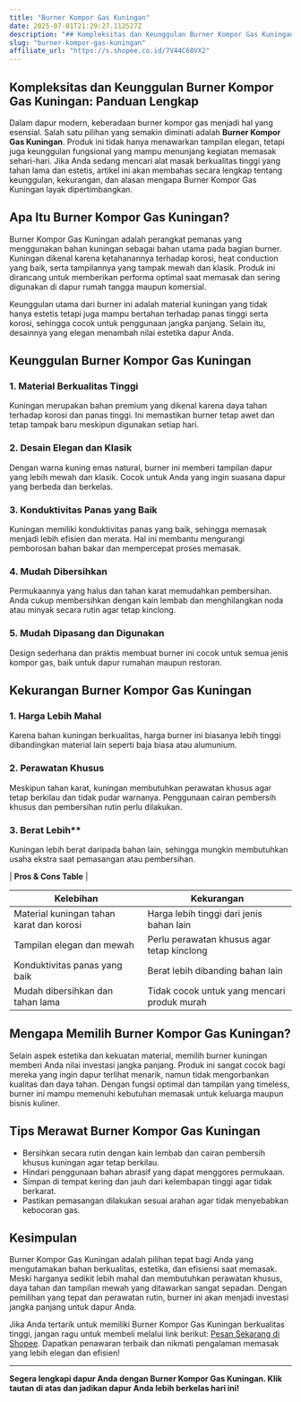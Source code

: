 ```yaml
---
title: "Burner Kompor Gas Kuningan"
date: 2025-07-01T21:29:27.112527Z
description: "## Kompleksitas dan Keunggulan Burner Kompor Gas Kuningan: Panduan Lengkap ..."
slug: "burner-kompor-gas-kuningan"
affiliate_url: "https://s.shopee.co.id/7V44C68VX2"
---
```

## Kompleksitas dan Keunggulan Burner Kompor Gas Kuningan: Panduan Lengkap 

Dalam dapur modern, keberadaan burner kompor gas menjadi hal yang esensial. Salah satu pilihan yang semakin diminati adalah **Burner Kompor Gas Kuningan**. Produk ini tidak hanya menawarkan tampilan elegan, tetapi juga keunggulan fungsional yang mampu menunjang kegiatan memasak sehari-hari. Jika Anda sedang mencari alat masak berkualitas tinggi yang tahan lama dan estetis, artikel ini akan membahas secara lengkap tentang keunggulan, kekurangan, dan alasan mengapa Burner Kompor Gas Kuningan layak dipertimbangkan.

## Apa Itu Burner Kompor Gas Kuningan?

Burner Kompor Gas Kuningan adalah perangkat pemanas yang menggunakan bahan kuningan sebagai bahan utama pada bagian burner. Kuningan dikenal karena ketahanannya terhadap korosi, heat conduction yang baik, serta tampilannya yang tampak mewah dan klasik. Produk ini dirancang untuk memberikan performa optimal saat memasak dan sering digunakan di dapur rumah tangga maupun komersial.

Keunggulan utama dari burner ini adalah material kuningan yang tidak hanya estetis tetapi juga mampu bertahan terhadap panas tinggi serta korosi, sehingga cocok untuk penggunaan jangka panjang. Selain itu, desainnya yang elegan menambah nilai estetika dapur Anda.

## Keunggulan Burner Kompor Gas Kuningan

### 1. Material Berkualitas Tinggi
Kuningan merupakan bahan premium yang dikenal karena daya tahan terhadap korosi dan panas tinggi. Ini memastikan burner tetap awet dan tetap tampak baru meskipun digunakan setiap hari.

### 2. Desain Elegan dan Klasik
Dengan warna kuning emas natural, burner ini memberi tampilan dapur yang lebih mewah dan klasik. Cocok untuk Anda yang ingin suasana dapur yang berbeda dan berkelas.

### 3. Konduktivitas Panas yang Baik
Kuningan memiliki konduktivitas panas yang baik, sehingga memasak menjadi lebih efisien dan merata. Hal ini membantu mengurangi pemborosan bahan bakar dan mempercepat proses memasak.

### 4. Mudah Dibersihkan
Permukaannya yang halus dan tahan karat memudahkan pembersihan. Anda cukup membersihkan dengan kain lembab dan menghilangkan noda atau minyak secara rutin agar tetap kinclong.

### 5. Mudah Dipasang dan Digunakan
Design sederhana dan praktis membuat burner ini cocok untuk semua jenis kompor gas, baik untuk dapur rumahan maupun restoran.

## Kekurangan Burner Kompor Gas Kuningan

### 1. Harga Lebih Mahal
Karena bahan kuningan berkualitas, harga burner ini biasanya lebih tinggi dibandingkan material lain seperti baja biasa atau alumunium.

### 2. Perawatan Khusus
Meskipun tahan karat, kuningan membutuhkan perawatan khusus agar tetap berkilau dan tidak pudar warnanya. Penggunaan cairan pembersih khusus dan pembersihan rutin perlu dilakukan.

### 3. Berat Lebih**
Kuningan lebih berat daripada bahan lain, sehingga mungkin membutuhkan usaha ekstra saat pemasangan atau pembersihan.

| **Pros & Cons Table** |

| Kelebihan | Kekurangan |
| --- | --- |
| Material kuningan tahan karat dan korosi | Harga lebih tinggi dari jenis bahan lain |
| Tampilan elegan dan mewah | Perlu perawatan khusus agar tetap kinclong |
| Konduktivitas panas yang baik | Berat lebih dibanding bahan lain |
| Mudah dibersihkan dan tahan lama | Tidak cocok untuk yang mencari produk murah |

## Mengapa Memilih Burner Kompor Gas Kuningan?

Selain aspek estetika dan kekuatan material, memilih burner kuningan memberi Anda nilai investasi jangka panjang. Produk ini sangat cocok bagi mereka yang ingin dapur terlihat menarik, namun tidak mengorbankan kualitas dan daya tahan. Dengan fungsi optimal dan tampilan yang timeless, burner ini mampu memenuhi kebutuhan memasak untuk keluarga maupun bisnis kuliner.

## Tips Merawat Burner Kompor Gas Kuningan

- Bersihkan secara rutin dengan kain lembab dan cairan pembersih khusus kuningan agar tetap berkilau.
- Hindari penggunaan bahan abrasif yang dapat menggores permukaan.
- Simpan di tempat kering dan jauh dari kelembapan tinggi agar tidak berkarat.
- Pastikan pemasangan dilakukan sesuai arahan agar tidak menyebabkan kebocoran gas.

## Kesimpulan

Burner Kompor Gas Kuningan adalah pilihan tepat bagi Anda yang mengutamakan bahan berkualitas, estetika, dan efisiensi saat memasak. Meski harganya sedikit lebih mahal dan membutuhkan perawatan khusus, daya tahan dan tampilan mewah yang ditawarkan sangat sepadan. Dengan pemilihan yang tepat dan perawatan rutin, burner ini akan menjadi investasi jangka panjang untuk dapur Anda.

Jika Anda tertarik untuk memiliki Burner Kompor Gas Kuningan berkualitas tinggi, jangan ragu untuk membeli melalui link berikut: [Pesan Sekarang di Shopee](https://s.shopee.co.id/7V44C68VX2). Dapatkan penawaran terbaik dan nikmati pengalaman memasak yang lebih elegan dan efisien!

---

**Segera lengkapi dapur Anda dengan Burner Kompor Gas Kuningan. Klik tautan di atas dan jadikan dapur Anda lebih berkelas hari ini!**